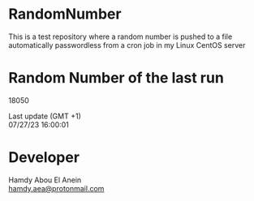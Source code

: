 # RandomNumber    
This is a test repository where a random number is pushed to a file automatically passwordless from a cron job in my Linux CentOS server    
# Random Number of the last run   
18050
      
Last update (GMT +1)    
07/27/23 16:00:01
# Developer    
Hamdy Abou El Anein   
hamdy.aea@protonmail.com
